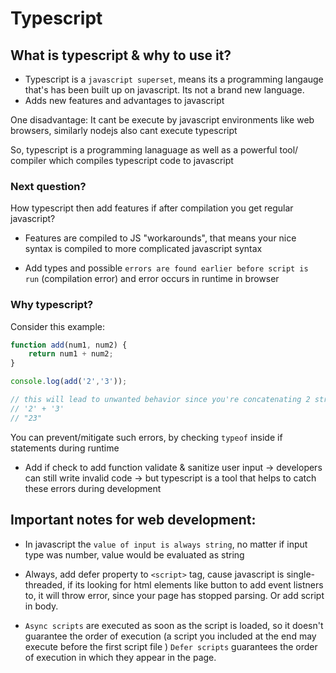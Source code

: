 # Typescript 

## What is typescript & why to use it?
- Typescript is a `javascript superset`, means its a programming langauge that's has been built up on javascript. 
Its not a brand new language.
- Adds new features and advantages to javascript

One disadvantage:
It cant be execute by javascript environments like web browsers, similarly nodejs also cant execute typescript

So, typescript is a programming lanaguage as well as a powerful tool/ compiler which compiles typescript code to javascript

### Next question?
How typescript then add features if after compilation you get regular javascript?

- Features are compiled to JS "workarounds", that means your nice syntax is compiled to more complicated javascript syntax 

- Add types and possible `errors are found earlier before script is run` (compilation error) and error occurs in runtime in browser

### Why typescript?

Consider this example:

```js
function add(num1, num2) {
    return num1 + num2;
}

console.log(add('2','3'));

// this will lead to unwanted behavior since you're concatenating 2 strings
// '2' + '3'
// "23"
```

You can prevent/mitigate such errors, by checking `typeof` inside if statements during runtime

- Add if check to add function validate & sanitize user input -> developers can still write invalid code -> but typescript is a tool that helps to catch these errors during development

## Important notes for web development:

- In javascript the `value of input is always string`, no matter if input type was number, value would be evaluated as string

- Always, add defer property to `<script>` tag, cause javascript is single-threaded, if its looking for html elements like button to add event listners to, it will throw error, since your page has stopped parsing. Or add script in body.

- `Async scripts` are executed as soon as the script is loaded, so it doesn't guarantee the order of execution (a script you included at the end may execute before the first script file )
`Defer scripts` guarantees the order of execution in which they appear in the page.

